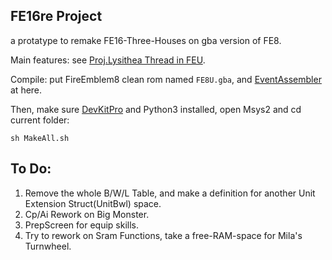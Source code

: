 ## FE16re Project
a protatype to remake FE16-Three-Houses on gba version of FE8.

Main features: see [Proj.Lysithea Thread in FEU](https://feuniverse.us/t/fe8-w-i-p-proj-lysithea-a-prototype-of-fe16-rework-on-fe8u/14329).


Compile: put FireEmblem8 clean rom named ```FE8U.gba```, and [EventAssembler](https://feuniverse.us/t/event-assembler/1749) at here.

Then, make sure [DevKitPro](https://devkitpro.org/) and Python3 installed, open Msys2 and cd current folder:
```
sh MakeAll.sh
```

## To Do:

1. Remove the whole B/W/L Table, and make a definition for another Unit Extension Struct(UnitBwl) space.
2. Cp/Ai Rework on Big Monster.
3. PrepScreen for equip skills.
4. Try to rework on Sram Functions, take a free-RAM-space for Mila's Turnwheel.
